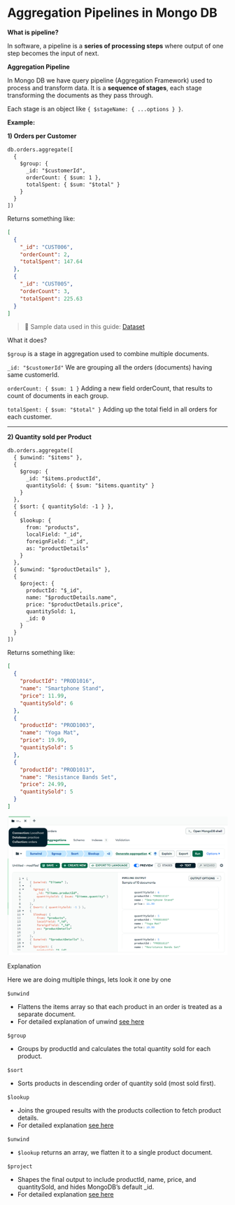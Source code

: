 # Aggregation Pipelines in Mongo DB

**What is pipeline?**

In software, a pipeline is a **series of processing steps** where output of one step becomes the input of next.

**Aggregation Pipeline**

In Mongo DB we have query pipeline (Aggregation Framework) used to process and transform data. It is a **sequence of 
stages**, each stage transforming the documents as they pass through.

Each stage is an object like `{ $stageName: { ...options } }`.

**Example:**

**1) Orders per Customer**

```shell
db.orders.aggregate([
  {
    $group: {
      _id: "$customerId",
      orderCount: { $sum: 1 },
      totalSpent: { $sum: "$total" }
    }
  }
])
```

Returns something like:

```json
[
  {
    "_id": "CUST006",
    "orderCount": 2,
    "totalSpent": 147.64
  },
  {
    "_id": "CUST005",
    "orderCount": 3,
    "totalSpent": 225.63
  }
]
```

> 📘 Sample data used in this guide: [Dataset](./sample-dataset.md)

What it does?

`$group` is a stage in aggregation used to combine multiple documents.

`_id: "$customerId"` We are grouping all the orders (documents) having same customerId.

`orderCount: { $sum: 1 }` Adding a new field orderCount, that results to count of documents in each group.

`totalSpent: { $sum: "$total" }` Adding up the total field in all orders for each customer.

---

**2) Quantity sold per Product**

```shell
db.orders.aggregate([
  { $unwind: "$items" },
  {
    $group: {
      _id: "$items.productId",
      quantitySold: { $sum: "$items.quantity" }
    }
  },
  { $sort: { quantitySold: -1 } },
  {
    $lookup: {
      from: "products",
      localField: "_id",
      foreignField: "_id",
      as: "productDetails"
    }
  },
  { $unwind: "$productDetails" },
  {
    $project: {
      productId: "$_id",
      name: "$productDetails.name",
      price: "$productDetails.price",
      quantitySold: 1,
      _id: 0
    }
  }
])
```

Returns something like:

```json
[
  {
    "productId": "PROD1016",
    "name": "Smartphone Stand",
    "price": 11.99,
    "quantitySold": 6
  },
  {
    "productId": "PROD1003",
    "name": "Yoga Mat",
    "price": 19.99,
    "quantitySold": 5
  },
  {
    "productId": "PROD1013",
    "name": "Resistance Bands Set",
    "price": 24.99,
    "quantitySold": 5
  }
]
```

![img.png](../images/mongo-aggregation-example.png)

Explanation

Here we are doing multiple things, lets look it one by one

`$unwind`
- Flattens the items array so that each product in an order is treated as a separate document.
- For detailed explanation of unwind [see here](unwind-aggregation.md)

`$group`
- Groups by productId and calculates the total quantity sold for each product.

`$sort`
- Sorts products in descending order of quantity sold (most sold first).

`$lookup`
- Joins the grouped results with the products collection to fetch product details.
- For detailed explanation [see here](lookup-aggregation.md)

`$unwind`
- `$lookup` returns an array, we flatten it to a single product document.

`$project`
- Shapes the final output to include productId, name, price, and quantitySold, and hides MongoDB’s default _id.
- For detailed explanation [see here](project-aggregation.md)